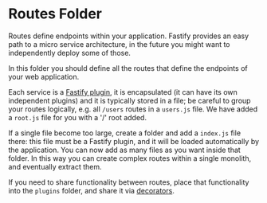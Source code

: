 # Routes Folder

Routes define endpoints within your application. Fastify provides an easy path to a micro service architecture, in the future you might want to independently deploy some of those.

In this folder you should define all the routes that define the endpoints of your web application.

Each service is a [Fastify plugin](https://www.fastify.io/docs/latest/Plugins/), it is encapsulated (it can have its own independent plugins) and it is typically stored in a file; be careful to group your routes logically, e.g. all `/users` routes in a `users.js` file. We have added a `root.js` file for you with a '/' root added.

If a single file become too large, create a folder and add a `index.js` file there: this file must be a Fastify plugin, and it will be loaded automatically by the application. You can now add as many files as you want inside that folder. In this way you can create complex routes within a single monolith, and eventually extract them.

If you need to share functionality between routes, place that functionality into the `plugins` folder, and share it via [decorators](https://www.fastify.io/docs/latest/Decorators/).
